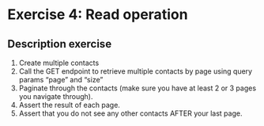 # Exercise 4: Read operation

## Description exercise
1. Create multiple contacts
2. Call the GET endpoint to retrieve multiple contacts by page using query params “page” and “size”
3. Paginate through the contacts (make sure you have at least 2 or 3 pages you navigate through).
4. Assert the result of each page.
5. Assert that you do not see any other contacts AFTER your last page.
